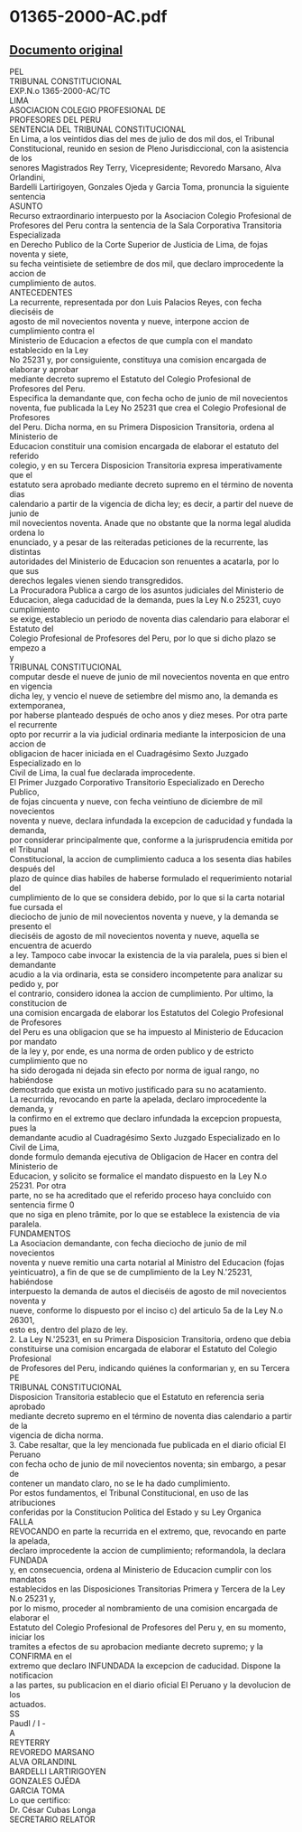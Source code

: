 
01365-2000-AC.pdf
=================
  
[Documento original](https://tc.gob.pe/jurisprudencia/2002/01365-2000-AC.pdf)  
---  
PEL  
TRIBUNAL CONSTITUCIONAL  
EXP.N.o 1365-2000-AC/TC  
LIMA  
ASOCIACION COLEGIO PROFESIONAL DE  
PROFESORES DEL PERU  
SENTENCIA DEL TRIBUNAL CONSTITUCIONAL  
En Lima, a los veintidos dias del mes de julio de dos mil dos, el Tribunal  
Constitucional, reunido en sesion de Pleno Jurisdiccional, con la asistencia de los  
senores Magistrados Rey Terry, Vicepresidente; Revoredo Marsano, Alva Orlandini,  
Bardelli Lartirigoyen, Gonzales Ojeda y Garcia Toma, pronuncia la siguiente sentencia  
ASUNTO  
Recurso extraordinario interpuesto por la Asociacion Colegio Profesional de  
Profesores del Peru contra la sentencia de la Sala Corporativa Transitoria Especializada  
en Derecho Publico de la Corte Superior de Justicia de Lima, de fojas noventa y siete,  
su fecha veintisiete de setiembre de dos mil, que declaro improcedente la accion de  
cumplimiento de autos.  
ANTECEDENTES  
La recurrente, representada por don Luis Palacios Reyes, con fecha dieciséis de  
agosto de mil novecientos noventa y nueve, interpone accion de cumplimiento contra el  
Ministerio de Educacion a efectos de que cumpla con el mandato establecido en la Ley  
No 25231 y, por consiguiente, constituya una comision encargada de elaborar y aprobar  
mediante decreto supremo el Estatuto del Colegio Profesional de Profesores del Peru.  
Especifica la demandante que, con fecha ocho de junio de mil novecientos  
noventa, fue publicada la Ley No 25231 que crea el Colegio Profesional de Profesores  
del Peru. Dicha norma, en su Primera Disposicion Transitoria, ordena al Ministerio de  
Educacion constituir una comision encargada de elaborar el estatuto del referido  
colegio, y en su Tercera Disposicion Transitoria expresa imperativamente que el  
estatuto sera aprobado mediante decreto supremo en el término de noventa dias  
calendario a partir de la vigencia de dicha ley; es decir, a partir del nueve de junio de  
mil novecientos noventa. Anade que no obstante que la norma legal aludida ordena lo  
enunciado, y a pesar de las reiteradas peticiones de la recurrente, las distintas  
autoridades del Ministerio de Educacion son renuentes a acatarla, por lo que sus  
derechos legales vienen siendo transgredidos.  
La Procuradora Publica a cargo de los asuntos judiciales del Ministerio de  
Educacion, alega caducidad de la demanda, pues la Ley N.o 25231, cuyo cumplimiento  
se exige, establecio un periodo de noventa dias calendario para elaborar el Estatuto del  
Colegio Profesional de Profesores del Peru, por lo que si dicho plazo se empezo a  
y  
TRIBUNAL CONSTITUCIONAL  
computar desde el nueve de junio de mil novecientos noventa en que entro en vigencia  
dicha ley, y vencio el nueve de setiembre del mismo ano, la demanda es extemporanea,  
por haberse planteado después de ocho anos y diez meses. Por otra parte el recurrente  
opto por recurrir a la via judicial ordinaria mediante la interposicion de una accion de  
obligacion de hacer iniciada en el Cuadragésimo Sexto Juzgado Especializado en lo  
Civil de Lima, la cual fue declarada improcedente.  
El Primer Juzgado Corporativo Transitorio Especializado en Derecho Publico,  
de fojas cincuenta y nueve, con fecha veintiuno de diciembre de mil novecientos  
noventa y nueve, declara infundada la excepcion de caducidad y fundada la demanda,  
por considerar principalmente que, conforme a la jurisprudencia emitida por el Tribunal  
Constitucional, la accion de cumplimiento caduca a los sesenta dias habiles después del  
plazo de quince dias habiles de haberse formulado el requerimiento notarial del  
cumplimiento de lo que se considera debido, por lo que si la carta notarial fue cursada el  
dieciocho de junio de mil novecientos noventa y nueve, y la demanda se presento el  
dieciséis de agosto de mil novecientos noventa y nueve, aquella se encuentra de acuerdo  
a ley. Tampoco cabe invocar la existencia de la via paralela, pues si bien el demandante  
acudio a la via ordinaria, esta se considero incompetente para analizar su pedido y, por  
el contrario, considero idonea la accion de cumplimiento. Por ultimo, la constitucion de  
una comision encargada de elaborar los Estatutos del Colegio Profesional de Profesores  
del Peru es una obligacion que se ha impuesto al Ministerio de Educacion por mandato  
de la ley y, por ende, es una norma de orden publico y de estricto cumplimiento que no  
ha sido derogada ni dejada sin efecto por norma de igual rango, no habiéndose  
demostrado que exista un motivo justificado para su no acatamiento.  
La recurrida, revocando en parte la apelada, declaro improcedente la demanda, y  
la confirmo en el extremo que declaro infundada la excepcion propuesta, pues la  
demandante acudio al Cuadragésimo Sexto Juzgado Especializado en lo Civil de Lima,  
donde formulo demanda ejecutiva de Obligacion de Hacer en contra del Ministerio de  
Educacion, y solicito se formalice el mandato dispuesto en la Ley N.o 25231. Por otra  
parte, no se ha acreditado que el referido proceso haya concluido con sentencia firme 0  
que no siga en pleno trâmite, por lo que se establece la existencia de via paralela.  
FUNDAMENTOS  
La Asociacion demandante, con fecha dieciocho de junio de mil novecientos  
noventa y nueve remitio una carta notarial al Ministro del Educacion (fojas  
yeinticuatro), a fin de que se de cumplimiento de la Ley N.'25231, habiéndose  
interpuesto la demanda de autos el dieciséis de agosto de mil novecientos noventa y  
nueve, conforme lo dispuesto por el inciso c) del articulo 5a de la Ley N.o 26301,  
esto es, dentro del plazo de ley.  
2. La Ley N.'25231, en su Primera Disposicion Transitoria, ordeno que debia  
constituirse una comision encargada de elaborar el Estatuto del Colegio Profesional  
de Profesores del Peru, indicando quiénes la conformarian y, en su Tercera  
PE  
TRIBUNAL CONSTITUCIONAL  
Disposicion Transitoria establecio que el Estatuto en referencia seria aprobado  
mediante decreto supremo en el término de noventa dias calendario a partir de la  
vigencia de dicha norma.  
3. Cabe resaltar, que la ley mencionada fue publicada en el diario oficial El Peruano  
con fecha ocho de junio de mil novecientos noventa; sin embargo, a pesar de  
contener un mandato claro, no se le ha dado cumplimiento.  
Por estos fundamentos, el Tribunal Constitucional, en uso de las atribuciones  
conferidas por la Constitucion Politica del Estado y su Ley Organica  
FALLA  
REVOCANDO en parte la recurrida en el extremo, que, revocando en parte la apelada,  
declaro improcedente la accion de cumplimiento; reformandola, la declara FUNDADA  
y, en consecuencia, ordena al Ministerio de Educacion cumplir con los mandatos  
establecidos en las Disposiciones Transitorias Primera y Tercera de la Ley N.o 25231 y,  
por lo mismo, proceder al nombramiento de una comision encargada de elaborar el  
Estatuto del Colegio Profesional de Profesores del Peru y, en su momento, iniciar los  
tramites a efectos de su aprobacion mediante decreto supremo; y la CONFIRMA en el  
extremo que declaro INFUNDADA la excepcion de caducidad. Dispone la notificacion  
a las partes, su publicacion en el diario oficial El Peruano y la devolucion de los  
actuados.  
SS  
Paudl / I -  
A  
REYTERRY  
REVOREDO MARSANO  
ALVA ORLANDINL  
BARDELLI LARTIRIGOYEN  
GONZALES OJÉDA  
GARCIA TOMA  
Lo que certifico:  
Dr. César Cubas Longa  
SECRETARIO RELATOR
